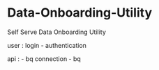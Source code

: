 # Data-Onboarding-Utility
Self Serve Data Onboarding Utility

user :
    login - authentication
    

api : 
    - bq connection
    - bq 

